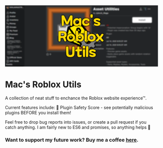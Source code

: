![Banner](/promo_1400x560.png)
# Mac's Roblox Utils
A collection of neat stuff to enchance the Roblox website experience™.

Current features include:
🛑 Plugin Safety Score - see potentially malicious plugins BEFORE you install them!

Feel free to drop bug reports into issues, or create a pull request if you catch anything. I am fairly new to ES6 and promises, so anything helps 🙂

### Want to support my future work? Buy me a coffee [here](https://ko-fi.com/macandswiss).
